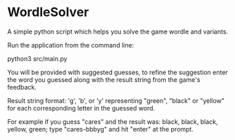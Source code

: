 # WordleSolver
A simple python script which helps you solve the game wordle and variants.

Run the application from the command line:

python3 src/main.py

You will be provided with suggested guesses, to refine the suggestion enter the word you guessed along with the result string from the game's feedback.

Result string format: 'g', 'b', or 'y' representing "green", "black" or "yellow" for each corresponding letter in the guessed word.

For example if you guess "cares" and the result was: black, black, black, yellow, green; type "cares-bbbyg" and hit "enter" at the prompt.
